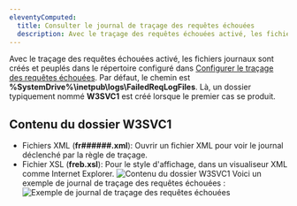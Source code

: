```yaml
---
eleventyComputed:
  title: Consulter le journal de traçage des requêtes échouées
  description: Avec le traçage des requêtes échouées activé, les fichiers journaux sont créés et peuplés dans le répertoire. Par défaut, le chemin est %SystemDrive%\inetpub\logs\FailedReqLogFiles.
---
```

Avec le traçage des requêtes échouées activé, les fichiers journaux sont créés et peuplés dans le répertoire configuré dans [Configurer le traçage des requêtes échouées](/server/kb/troubleshooting-articles/failed-request-tracing-with-iis/configure-failed-request-tracing/). Par défaut, le chemin est **%SystemDrive%\inetpub\logs\FailedReqLogFiles**. Là, un dossier typiquement nommé **W3SVC1** est créé lorsque le premier cas se produit.

## Contenu du dossier W3SVC1
* Fichiers XML (**fr######.xml**): Ouvrir un fichier XML pour voir le journal déclenché par la règle de traçage.
* Fichier XSL (**freb.xsl**): Pour le style d'affichage, dans un visualiseur XML comme Internet Explorer.
![Contenu du dossier W3SVC1](https://cdnweb.devolutions.net/docs/docs_en_kb_KB4324.png)
Voici un exemple de journal de traçage des requêtes échouées :
![Exemple de journal de traçage des requêtes échouées](https://cdnweb.devolutions.net/docs/docs_en_kb_KB4325.png)
